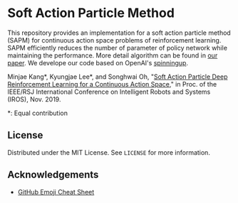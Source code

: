 # Soft Action Particle Method

This repository provides an implementation for a soft action particle method (SAPM) for continuous action space problems of reinforcement learning. SAPM efficiently reduces the number of parameter of policy network while maintaining the performance.
More detail algorithm can be found in [our paper](http://rllab.snu.ac.kr/publications/papers/2019_iros_sapdrl.pdf). We develope our code based on OpenAI's [spinningup](https://spinningup.openai.com/en/latest/). 

Minjae Kang*, Kyungjae Lee*, and Songhwai Oh, "[Soft Action Particle Deep Reinforcement Learning for a Continuous Action Space](http://rllab.snu.ac.kr/publications/papers/2019_iros_sapdrl.pdf)," in Proc. of the IEEE/RSJ International Conference on Intelligent Robots and Systems (IROS), Nov. 2019. 

\*: Equal contribution

## License

Distributed under the MIT License. See `LICENSE` for more information.

<!-- ACKNOWLEDGEMENTS -->
## Acknowledgements
* [GitHub Emoji Cheat Sheet](https://www.webpagefx.com/tools/emoji-cheat-sheet)
